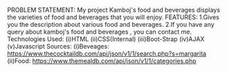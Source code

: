 
PROBLEM STATEMENT: My project Kamboj's food and beverages displays the varieties of food and beverages that you will enjoy.
FEATURES: 
1.Gives you the description about various food and beverages. 
2.If you have any query about kamboj's food and beverages , you can contact me. 
Technologies Used: (i)HTML (ii)CSS(Internal) (iii)Boot-Strap (iv)AJAX (v)Javascript Sources: (i)Beveages: https://www.thecocktaildb.com/api/json/v1/1/search.php?s=margarita (ii)Food: https://www.themealdb.com/api/json/v1/1/categories.php
